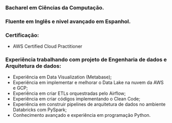 ### Bacharel em Ciências da Computação.
### Fluente em Inglês e nivel avançado em Espanhol.
### Certificação:
- AWS Certified Cloud Practitioner

### Experiência trabalhando com projeto de Engenharia de dados e Arquitetura de dados:
- Experiência em Data Visualization (Metabase);
- Experiência em implementar e melhorar o Data Lake na nuvem da AWS e GCP;
- Experiência em criar ETLs orquestradas pelo Airflow;
- Experiência em criar códigos implementando o Clean Code;
- Experiência em construir pipelines de arquitetura de dados no ambiente Databricks com PySpark;
- Conhecimento avançado e experiência em programação Python.
